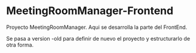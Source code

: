 # MeetingRoomManager-Frontend
Proyecto MeetingRoomManager. Aqui se desarrolla la parte del FrontEnd.

Se pasa a version -old para definir de nuevo el proyecto y estructurarlo de otra forma.
